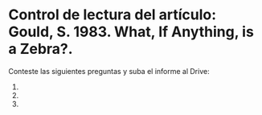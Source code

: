 # Control de lectura del artículo: Gould, S. 1983. What, If Anything, is a Zebra?.

Conteste las siguientes preguntas y suba el informe al Drive: 

1.

2.

3.

